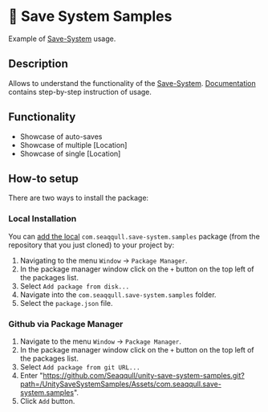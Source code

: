 # :floppy_disk: Save System Samples
Example of [Save-System] usage.

## Description
Allows to understand the functionality of the [Save-System].
[Documentation] contains step-by-step instruction of usage.

## Functionality
- Showcase of auto-saves
- Showcase of multiple [Location]
- Showcase of single [Location]

## How-to setup
There are two ways to install the package:

### Local Installation
You can [add the local](https://docs.unity3d.com/Manual/upm-ui-local.html)
`com.seaqqull.save-system.samples` package (from the repository that you just cloned) to your
project by:

1. Navigating to the menu `Window` -> `Package Manager`.
2. In the package manager window click on the `+` button on the top left of the packages list.
3. Select `Add package from disk...`
4. Navigate into the `com.seaqqull.save-system.samples` folder.
5. Select the `package.json` file.

### Github via Package Manager

1. Navigate to the menu `Window` -> `Package Manager`.
2. In the package manager window click on the `+` button on the top left of the packages list.
3. Select `Add package from git URL...`
4. Enter "https://github.com/Seaqqull/unity-save-system-samples.git?path=/UnitySaveSystemSamples/Assets/com.seaqqull.save-system.samples".
5. Click `Add` button.

[Save-System]: https://github.com/Seaqqull/unity-save-system
[Documentation]: https://github.com/Seaqqull/unity-save-system-samples?path=/UnitySaveSystemSamples/Assets/com.seaqqull.save-system.samples/Documentation/com.seaqqull.save-system.samples.md